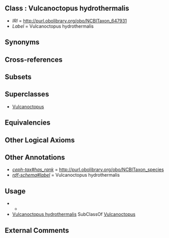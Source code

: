 
## Class : Vulcanoctopus hydrothermalis

 * *IRI* = http://purl.obolibrary.org/obo/NCBITaxon_647931
 * *Label* = Vulcanoctopus hydrothermalis

## Synonyms


## Cross-references


## Subsets


## Superclasses

 * [Vulcanoctopus](../../NCBITaxon/30/NCBITaxon_647930.md)

## Equivalencies


## Other Logical Axioms


## Other Annotations

 * *[ceph-tax#has_rank](../../ceph-tax#has/nk/ceph-tax#has_rank.md)* = http://purl.obolibrary.org/obo/NCBITaxon_species
 * *[rdf-schema#label](../../el/rdf-schema#label.md)* = Vulcanoctopus hydrothermalis

## Usage

 * -
 * [Vulcanoctopus hydrothermalis](../../NCBITaxon/31/NCBITaxon_647931.md) SubClassOf [Vulcanoctopus](../../NCBITaxon/30/NCBITaxon_647930.md)

## External Comments

